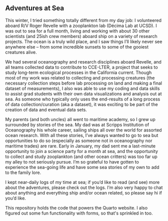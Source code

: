 ## Adventures at Sea

This winter, I tried something totally different from my day job: I volunteered aboard R/V Roger Revelle with a zooplankton lab (Décima Lab at UCSD). I was out to sea for a full month, living and working with about 30 other scientists (and 25ish crew members) aboard ship on a variety of research projects. The ocean is a truly wild place, and I saw things I’ll likely never see anywhere else – from some incredible sunsets to some of the gooiest creatures alive.

We had several oceanography and research disciplines aboard Revelle, and all teams collected data to contribute to CCE-LTER, a project that seeks to study long-term ecological processes in the California current. Though most of my work was related to collecting and processing creatures (the necessary collection steps before lab processing on land and making a final dataset of measurements), I also was able to use my coding and data skills to assist grad students with their own data visualizations and analysis out at sea. As someone who typically only uses the end-results of a long process of data collection/curation (aka a dataset), it was exciting to be part of the creation of data and eventual data sets.

My parents (and both uncles) all went to maritime academy, so I grew up surrounded by stories of the sea. My dad was at Scripps Institution of Oceanography his whole career, sailing ships all over the world for assorted ocean research. With all these stories, I’ve always wanted to go to sea but opportunities to do so (especially as someone not in oceanography nor maritime trades) are rare. Early in January, my dad sent me a last-minute opportunity to join a science party for a month at sea, and the opportunity to collect and study zooplankton (and other ocean critters) was too far up my alley to not seriously pursue. I’m so grateful to have gotten to experience the sea-going life and have some sea stories of my own to add to the family lore.

I kept near-daily logs of my time at sea; if you’d like to read (and see) more about the adventures, please check out the logs. I’m also very happy to chat about anything and everything ship and/or ocean related, so please say hi if you’d like.

This repository holds the code that powers the Quarto website. I also figured out some fun functionality with forms, so that's sprinkled in too. 
